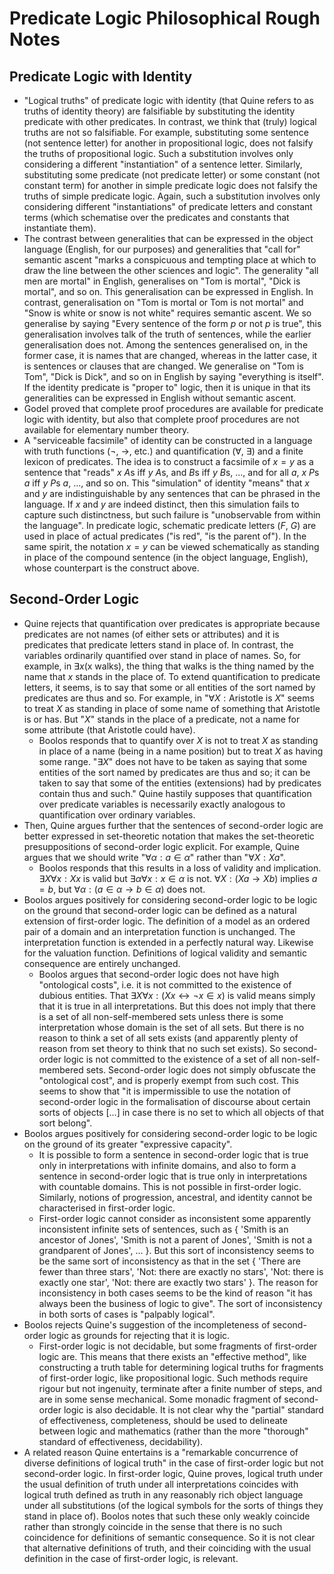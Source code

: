 # Predicate Logic Philosophical Rough Notes

## Predicate Logic with Identity
- "Logical truths" of predicate logic with identity (that Quine refers to as truths of identity theory) are falsifiable by substituting the identity predicate with other predicates. In contrast, we think that (truly) logical truths are not so falsifiable. For example, substituting some sentence (not sentence letter) for another in propositional logic, does not falsify the truths of propositional logic. Such a substitution involves only considering a different "instantiation" of a sentence letter. Similarly, substituting some predicate (not predicate letter) or some constant (not constant term) for another in simple predicate logic does not falsify the truths of simple predicate logic. Again, such a substitution involves only considering different "instantiations" of predicate letters and constant terms (which schematise over the predicates and constants that instantiate them).
- The contrast between generalities that can be expressed in the object language (English, for our purposes) and generalities that "call for" semantic ascent "marks a conspicuous and tempting place at which to draw the line between the other sciences and logic". The generality "all men are mortal" in English, generalises on "Tom is mortal", "Dick is mortal", and so on. This generalisation can be expressed in English. In contrast, generalisation on "Tom is mortal or Tom is not mortal" and "Snow is white or snow is not white" requires semantic ascent. We so generalise by saying "Every sentence of the form $p$ or not $p$ is true", this generalisation involves talk of the truth of sentences, while the earlier generalisation does not. Among the sentences generalised on, in the former case, it is names that are changed, whereas in the latter case, it is sentences or clauses that are changed. We generalise on "Tom is Tom", "Dick is Dick", and so on in English by saying "everything is itself". If the identity predicate is "proper to" logic, then it is unique in that its generalities can be expressed in English without semantic ascent.
- Godel proved that complete proof procedures are available for predicate logic with identity, but also that complete proof procedures are not available for elementary number theory.
- A "serviceable facsimile" of identity can be constructed in a language with truth functions ($\lnot$, $\rightarrow$, etc.) and quantification ($\forall$, $\exists$) and a finite lexicon of predicates. The idea is to construct a facsimile of $x=y$ as a sentence that "reads" $x$ $A$s iff $y$ $A$s, and $B$s iff $y$ $B$s, ..., and for all $a$, $x$ $P$s $a$ iff $y$ $P$s $a$, ..., and so on. This "simulation" of identity "means" that $x$ and $y$ are indistinguishable by any sentences that can be phrased in the language. If $x$ and $y$ are indeed distinct, then this simulation fails to capture such distinctness, but such failure is "unobservable from within the language". In predicate logic, schematic predicate letters ($F$, $G$) are used in place of actual predicates ("is red", "is the parent of"). In the same spirit, the notation $x=y$ can be viewed schematically as standing in place of the compound sentence (in the object language, English), whose counterpart is the construct above.

## Second-Order Logic
- Quine rejects that quantification over predicates is appropriate because predicates are not names (of either sets or attributes) and it is predicates that predicate letters stand in place of. In contrast, the variables ordinarily quantified over stand in place of names. So, for example, in $\exists x \text{(x walks)}$, the thing that walks is the thing named by the name that $x$ stands in the place of. To extend quantification to predicate letters, it seems, is to say that some or all entities of the sort named by predicates are thus and so. For example, in "$\forall X:\text{Aristotle is }X$" seems to treat $X$ as standing in place of some name of something that Aristotle is or has. But "$X$" stands in the place of a predicate, not a name for some attribute (that Aristotle could have).
	- Boolos responds that to quantify over $X$ is not to treat $X$ as standing in place of a name (being in a name position) but to treat $X$ as having some range. "$\exists X$" does not have to be taken as saying that some entities of the sort named by predicates are thus and so; it can be taken to say that some of the entities (extensions) had by predicates contain thus and such." Quine hastily supposes that quantification over predicate variables is necessarily exactly analogous to quantification over ordinary variables.
- Then, Quine argues further that the sentences of second-order logic are better expressed in set-theoretic notation that makes the set-theoretic presuppositions of second-order logic explicit. For example, Quine argues that we should write "$\forall\alpha:a\in\alpha$" rather than "$\forall X:Xa$".
	- Boolos responds that this results in a loss of validity and implication. $\exists X\forall x:Xx$ is valid but $\exists\alpha\forall x:x\in\alpha$ is not. $\forall X:(Xa\rightarrow Xb)$ implies $a=b$, but $\forall\alpha:(a\in\alpha\rightarrow b\in\alpha)$ does not.
- Boolos argues positively for considering second-order logic to be logic on the ground that second-order logic can be defined as a natural extension of first-order logic. The definition of a model as an ordered pair of a domain and an interpretation function is unchanged. The interpretation function is extended in a perfectly natural way. Likewise for the valuation function. Definitions of logical validity and semantic consequence are entirely unchanged.
	- Boolos argues that second-order logic does not have high "ontological costs", i.e. it is not committed to the existence of dubious entities. That $\exists X\forall x:(Xx\leftrightarrow\lnot x\in x)$ is valid means simply that it is true in all interpretations. But this does not imply that there is a set of all non-self-membered sets unless there is some interpretation whose domain is the set of all sets. But there is no reason to think a set of all sets exists (and apparently plenty of reason from set theory to think that no such set exists). So second-order logic is not committed to the existence of a set of all non-self-membered sets. Second-order logic does not simply obfuscate the "ontological cost", and is properly exempt from such cost. This seems to show that "it is impermissible to use the notation of second-order logic in the formalisation of discourse about certain sorts of objects \[...\] in case there is no set to which all objects of that sort belong".
- Boolos argues positively for considering second-order logic to be logic on the ground of its greater "expressive capacity".
	- It is possible to form a sentence in second-order logic that is true only in interpretations with infinite domains, and also to form a sentence in second-order logic that is true only in interpretations with countable domains. This is not possible in first-order logic. Similarly, notions of progression, ancestral, and identity cannot be characterised in first-order logic.
	- First-order logic cannot consider as inconsistent some apparently inconsistent infinite sets of sentences, such as $\{$ 'Smith is an ancestor of Jones', 'Smith is not a parent of Jones', 'Smith is not a grandparent of Jones', ... $\}$. But this sort of inconsistency seems to be the same sort of inconsistency as that in the set $\{$ 'There are fewer than three stars', 'Not: there are exactly no stars', 'Not: there is exactly one star', 'Not: there are exactly two stars' $\}$. The reason for inconsistency in both cases seems to be the kind of reason "it has always been the business of logic to give". The sort of inconsistency in both sorts of cases is "palpably logical".
- Boolos rejects Quine's suggestion of the incompleteness of second-order logic as grounds for rejecting that it is logic.
	- First-order logic is not decidable, but some fragments of first-order logic are. This means that there exists an "effective method", like constructing a truth table for determining logical truths for fragments of first-order logic, like propositional logic. Such methods require rigour but not ingenuity, terminate after a finite number of steps, and are in some sense mechanical. Some monadic fragment of second-order logic is also decidable. It is not clear why the "partial" standard of effectiveness, completeness, should be used to delineate between logic and mathematics (rather than the more "thorough" standard of effectiveness, decidability).
- A related reason Quine entertains is a "remarkable concurrence of diverse definitions of logical truth" in the case of first-order logic but not second-order logic. In first-order logic, Quine proves, logical truth under the usual definition of truth under all interpretations coincides with logical truth defined as truth in any reasonably rich object language under all substitutions (of the logical symbols for the sorts of things they stand in place of). Boolos notes that such these only weakly coincide rather than strongly coincide in the sense that there is no such coincidence for definitions of semantic consequence. So it is not clear that alternative definitions of truth, and their coinciding with the usual definition in the case of first-order logic, is relevant.